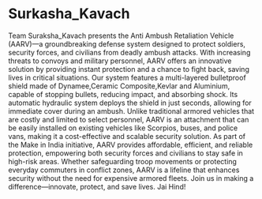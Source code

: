 # Surkasha_Kavach
Team Suraksha_Kavach presents the Anti Ambush Retaliation Vehicle (AARV)—a groundbreaking defense system designed to protect soldiers, security forces, and civilians from deadly ambush attacks. With increasing threats to convoys and military personnel, AARV offers an innovative solution by providing instant protection and a chance to fight back, saving lives in critical situations. Our system features a multi-layered bulletproof shield made of Dynamee,Ceramic Composite,Kevlar and Aluminium, capable of stopping bullets, reducing impact, and absorbing shock. Its automatic hydraulic system deploys the shield in just seconds, allowing for immediate cover during an ambush. Unlike traditional armored vehicles that are costly and limited to select personnel, AARV is an attachment that can be easily installed on existing vehicles like Scorpios, buses, and police vans, making it a cost-effective and scalable security solution. As part of the Make in India initiative, AARV provides affordable, efficient, and reliable protection, empowering both security forces and civilians to stay safe in high-risk areas. Whether safeguarding troop movements or protecting everyday commuters in conflict zones, AARV is a lifeline that enhances security without the need for expensive armored fleets. Join us in making a difference—innovate, protect, and save lives. Jai Hind!
